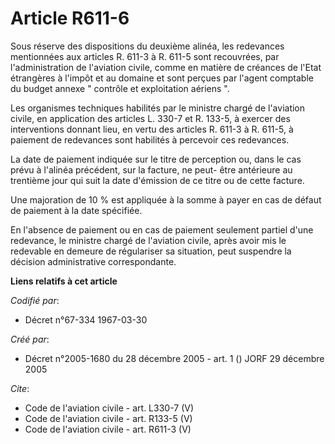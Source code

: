# Article R611-6

Sous réserve des dispositions du deuxième alinéa, les redevances mentionnées aux articles R. 611-3 à R. 611-5 sont
recouvrées, par l'administration de l'aviation civile, comme en matière de créances de l'Etat étrangères à l'impôt et au
domaine et sont perçues par l'agent comptable du budget annexe " contrôle et exploitation aériens ". 

Les organismes techniques habilités par le ministre chargé de l'aviation civile, en application des articles L. 330-7 et R.
133-5, à exercer des interventions donnant lieu, en vertu des articles R. 611-3 à R. 611-5, à paiement de redevances sont
habilités à percevoir ces redevances. 

La date de paiement indiquée sur le titre de perception ou, dans le cas prévu à l'alinéa précédent, sur la facture, ne peut-
être antérieure au trentième jour qui suit la date d'émission de ce titre ou de cette facture. 

Une majoration de 10 % est appliquée à la somme à payer en cas de défaut de paiement à la date spécifiée. 

En l'absence de paiement ou en cas de paiement seulement partiel d'une redevance, le ministre chargé de l'aviation civile,
après avoir mis le redevable en demeure de régulariser sa situation, peut suspendre la décision administrative
correspondante.

**Liens relatifs à cet article**

_Codifié par_:

  - Décret n°67-334 1967-03-30

_Créé par_:

  - Décret n°2005-1680 du 28 décembre 2005 - art. 1 () JORF 29 décembre 2005

_Cite_:

  - Code de l'aviation civile - art. L330-7 (V)
  - Code de l'aviation civile - art. R133-5 (V)
  - Code de l'aviation civile - art. R611-3 (V)
